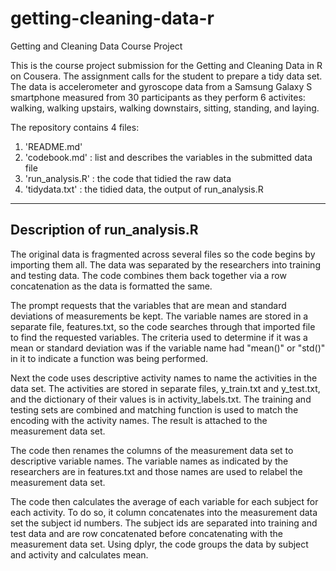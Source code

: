 # getting-cleaning-data-r
Getting and Cleaning Data Course Project

This is the course project submission for the Getting and Cleaning Data in R on Cousera.
The assignment calls for the student to prepare a tidy data set.
The data is accelerometer and gyroscope data from a Samsung Galaxy S smartphone
measured from 30 participants as they perform 6 activites: walking, walking upstairs,
walking downstairs, sitting, standing, and laying. 

The repository contains 4 files:
1. 'README.md'
2. 'codebook.md' : list and describes the variables in the submitted data file
3. 'run\_analysis.R' : the code that tidied the raw data
4. 'tidydata.txt' : the tidied data, the output of run\_analysis.R

-------------
Description of run\_analysis.R
-------------
The original data is fragmented across several files so the code begins by importing them all.
The data was separated by the researchers into training and testing data. The code combines 
them back together via a row concatenation as the data is formatted the same. 

The prompt requests that the variables that are mean and standard deviations of measurements
be kept. The variable names are stored in a separate file, features.txt, so the code searches through that 
imported file to find the requested variables. The criteria used to determine if it was a 
mean or standard deviation was if the variable name had "mean()" or "std()" in it to indicate
a function was being performed. 

Next the code uses descriptive activity names to name the activities in the data set.
The activities are stored in separate files, y\_train.txt and y\_test.txt, and the
dictionary of their values is in activity\_labels.txt. The training and testing sets
are combined and matching function is used to match the encoding with the activity names. 
The result is attached to the measurement data set.

The code then renames the columns of the measurement data set to descriptive variable names.
The variable names as indicated by the researchers are in features.txt and those names are used
to relabel the measurement data set. 

The code then calculates the average of each variable for each subject for each activity.
To do so, it column concatenates into the measurement data set the subject id numbers.
The subject ids are separated into training and test data and are row concatenated before 
concatenating with the measurement data set. Using dplyr, the code groups the data by
subject and activity and calculates mean. 


